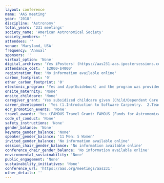 ```yaml
---
layout: conference 
name: 'AAS meeting'
year: '2018'
discipline: 'Astronomy'
total_years: '231 meetings'
society_name: 'American Astronomical Society'
society_members: ''
attendees: ''
venue: 'Maryland, USA'
frequency: 'Annual'
sponsors: ''
virtual_option: 'None'
digital_archives: 'Yes iPosters! (https://aas231-aas.ipostersessions.com/Default.aspx?s=aas_2018_winter_gallery) and Planery talks only were also recorded (https://aas.org/meetings/aas231/videos)'
attendance_cost: ' $2000-$4000'
registration_fee: 'No information available online'
carbon_footprint: '0'
other_carbon_footprint: '0'
electonic_program: 'Yes and App(Guidebook) and the program was provided online on conference website.'
onsite_maternity: 'None'
onsite_childcare: 'None'
caregiver_grant: 'Yes subsidized childcare given (Child/Dependent Care Grants The financial burden of child and adult dependent care affects the Society’s members. The impact can be so great that it often prevents attendance at meetings, especially for early career scientists or those at small institutions with limited funding. The AAS and its Divisions are committed to helping members with dependents attend meetings; therefore, members may apply for subsidized dependent care services during a meeting, for use either at the meeting location or at home.)'
career_development: 'Yes (1.Introduction to Software Carpentry.  2.Teaching Science Thought and Practice 3. Everyday Anti-Racism: Tools and Ideas to Combat Racism in Astronomy Departments and Organizations.  4.Teaching for Equity. 5.Committee on Sexual Orienation and Gender Minorities (SGMA) Meet&Greet)'
ecr_promotion_events: 'None'
travel_awards: 'Yes (FAMOUS Travel Grant: FAMOUS (Funds for Astronomical Meetings: Outreach to Underrepresented Scientists) travel grants are awarded at a level of up to $1,000 to attend a single AAS meeting, at which the awardee will present her or his research. Priority will be given to members of historically underrepresented groups, such as scientists at small colleges, minorities, non-traditional students, and veterans, among others. The funding will not cover the meeting registration fee, but is intended to offset expenses for travel, meals, and lodging. Recipients of FAMOUS grants may not apply again until three years have passed.)'
code_of_conduct: 'None'
safety_instructions: 'None'
gender_balance: 'None'
keynote_gender_balance: 'None'
speaker_gender_balance: '11 Men: 5 Women'
invited_gender_balance: 'No information available online'
session_chair_gender_balance: 'No information available online'
conference_chair_gender_balance: 'No information available online'
environmental_sustainability: 'None'
public_engagement: 'None'
sustainability_initiatives: 'None'
conference_url: 'https://aas.org/meetings/aas231'
other_details: ''
---
```

